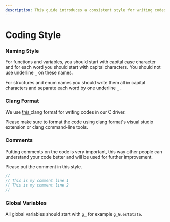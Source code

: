 ```yaml
---
description: This guide introduces a consistent style for writing codes for HypedDbg.
---
```


# Coding Style

### Naming Style

For functions and variables, you should start with capital case character and for each word you should start with capital characters. You should not use underline `_` on these names.

For structures and enum names you should write them all in capital characters and separate each word by one underline `_` .

### Clang Format

We use [this ](https://github.com/SinaKarvandi/HyperDbg/blob/master/hyperdbg/hprdbghv/.clang-format)clang format for writing codes in our C driver.

Please make sure to format the code using clang format's visual studio extension or clang command-line tools.

### Comments

Putting comments on the code is very important, this way other people can understand your code better and will be used for further improvement.

Please put the comment in this style.

```c
//
// This is my comment line 1
// This is my comment line 2
//
```

### Global Variables

All global variables should start with `g_` for example `g_GuestState`.

